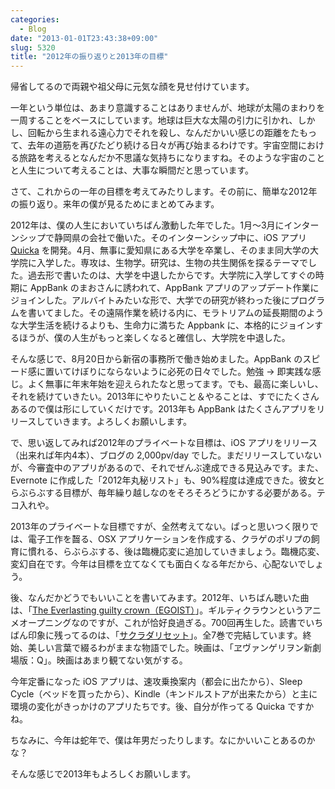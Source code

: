 ```yaml
---
categories:
  - Blog
date: "2013-01-01T23:43:38+09:00"
slug: 5320
title: "2012年の振り返りと2013年の目標"
---
```


帰省してるので両親や祖父母に元気な顔を見せ付けています。

一年という単位は、あまり意識することはありませんが、地球が太陽のまわりを一周することをベースにしています。地球は巨大な太陽の引力に引かれ、しかし、回転から生まれる遠心力でそれを殺し、なんだかいい感じの距離をたもって、去年の道筋を再びたどり続ける日々が再び始まるわけです。宇宙空間における旅路を考えるとなんだか不思議な気持ちになりますね。そのような宇宙のことと人生について考えることは、大事な瞬間だと思っています。

さて、これからの一年の目標を考えてみたりします。その前に、簡単な2012年の振り返り。来年の僕が見るためにまとめてみます。

2012年は、僕の人生においていちばん激動した年でした。1月〜3月にインターンシップで静岡県の会社で働いた。そのインターンシップ中に、iOS アプリ [Quicka](https://itunes.apple.com/jp/app/id511606108?mt=8) を開発。4月、無事に愛知県にある大学を卒業し、そのまま同大学の大学院に入学した。専攻は、生物学。研究は、生物の共生関係を探るテーマでした。過去形で書いたのは、大学を中退したからです。大学院に入学してすぐの時期に AppBank のまおさんに誘われて、AppBank アプリのアップデート作業にジョインした。アルバイトみたいな形で、大学での研究が終わった後にプログラムを書いてました。その遠隔作業を続ける内に、モラトリアムの延長期間のような大学生活を続けるよりも、生命力に満ちた Appbank に、本格的にジョインするほうが、僕の人生がもっと楽しくなると確信し、大学院を中退した。

そんな感じで、8月20日から新宿の事務所で働き始めました。AppBank のスピード感に置いてけぼりにならないように必死の日々でした。勉強 → 即実践な感じ。よく無事に年末年始を迎えられたなと思ってます。でも、最高に楽しいし、それを続けていきたい。2013年にやりたいこと＆やることは、すでにたくさんあるので僕は形にしていくだけです。2013年も AppBank はたくさんアプリをリリースしていきます。よろしくお願いします。

で、思い返してみれば2012年のプライベートな目標は、iOS アプリをリリース（出来れば年内4本）、ブログの 2,000pv/day でした。まだリリースしていないが、今審査中のアプリがあるので、それでぜんぶ達成できる見込みです。また、Evernote に作成した「2012年丸秘リスト」も、90%程度は達成できた。彼女とらぶらぶする目標が、毎年繰り越しなのをそろそろどうにかする必要がある。テコ入れや。

2013年のプライベートな目標ですが、全然考えてない。ぱっと思いつく限りでは、電子工作を齧る、OSX アプリケーションを作成する、クラゲのポリプの飼育に慣れる、らぶらぶする、後は臨機応変に追加していきましょう。臨機応変、変幻自在です。今年は目標を立てなくても面白くなる年だから、心配ないでしょう。

後、なんだかどうでもいいことを書いてみます。2012年、いちばん聴いた曲は、「[The Everlasting guilty crown（EGOIST）](https://itunes.apple.com/jp/album/the-everlasting-guilty-crown/id570015948)」。ギルティクラウンというアニメオープニングなのですが、これが恰好良過ぎる。700回再生した。読書でいちばん印象に残ってるのは、「[サクラダリセット](http://www.amazon.co.jp/exec/obidos/ASIN/4044743010/rakuishi-22/ref=nosim/)」。全7巻で完結しています。終始、美しい言葉で綴るわがままな物語でした。映画は、「ヱヴァンゲリヲン新劇場版：Q」。映画はあまり観てない気がする。

今年定番になった iOS アプリは、速攻乗換案内（都会に出たから）、Sleep Cycle（ベッドを買ったから）、Kindle（キンドルストアが出来たから）と主に環境の変化がきっかけのアプリたちです。後、自分が作ってる Quicka ですかね。

ちなみに、今年は蛇年で、僕は年男だったりします。なにかいいことあるのかな？

そんな感じで2013年もよろしくお願いします。
